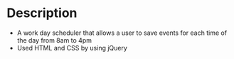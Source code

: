 # Description
- A work day scheduler that allows a user to save events for each time of the day from 8am to 4pm
- Used HTML and CSS by using jQuery